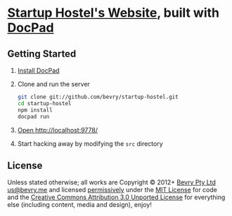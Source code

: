 # [Startup Hostel's Website](http://startup-hostel.org), built with [DocPad](http://docpad.org)


## Getting Started

1. [Install DocPad](http://docpad.org/install) 

1. Clone and run the server

	``` bash
	git clone git://github.com/bevry/startup-hostel.git
	cd startup-hostel
	npm install
	docpad run
	```

1. [Open http://localhost:9778/](http://localhost:9778/)

1. Start hacking away by modifying the `src` directory


## License

Unless stated otherwise; all works are Copyright © 2012+ [Bevry Pty Ltd](http://bevry.me) <us@bevry.me> and licensed [permissively](http://en.wikipedia.org/wiki/Permissive_free_software_licence) under the [MIT License](http://creativecommons.org/licenses/MIT/) for code and the [Creative Commons Attribution 3.0 Unported License](http://creativecommons.org/licenses/by/3.0/) for everything else (including content, media and design), enjoy!
